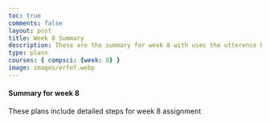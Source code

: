 ```yaml
---
toc: true
comments: false
layout: post
title: Week 8 Summary
description: These are the summary for week 8 with uses the utterence bot
type: plans
courses: { compsci: {week: 8} }
image: images/erfef.webp
---
```



#### Summary for week 8
These plans include detailed steps for week 8 assignment

<script src="https://utteranc.es/client.js"
    repo="srivaidyas/student2.0"
    issue-term="pathname"
    label="comments"
    theme="github-light"
    crossorigin="anonymous"
    async>
</script>


